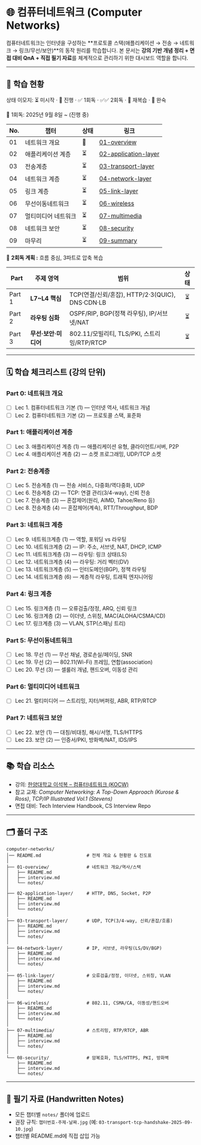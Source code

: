 # 🌐 컴퓨터네트워크 (Computer Networks)

컴퓨터네트워크는 인터넷을 구성하는 \*\*프로토콜 스택(애플리케이션 → 전송 → 네트워크 → 링크/무선/보안)\*\*의 동작 원리를 학습합니다.
본 문서는 **강의 기반 개념 정리 + 면접 대비 QnA + 직접 필기 자료**를 체계적으로 관리하기 위한 대시보드 역할을 합니다.

---

## 📌 학습 현황

상태 이모지: ⏳ 미시작 · 🔄 진행 · ✅ 1회독 · ✅✅ 2회독 · 🔁 재복습 · 🚀 완숙

📅 1회독: 2025년 9월 8일 \~ (진행 중)

| No. | 챕터         | 상태 | 링크                                                       |
| --- | ---------- | -- | -------------------------------------------------------- |
| 01  | 네트워크 개요    | 🔄 | [01-overview](./01-overview/README.md)                   |
| 02  | 애플리케이션 계층  | ⏳  | [02-application-layer](./02-application-layer/README.md) |
| 03  | 전송계층       | ⏳  | [03-transport-layer](./03-transport-layer/README.md)     |
| 04  | 네트워크 계층    | ⏳  | [04-network-layer](./04-network-layer/README.md)         |
| 05  | 링크 계층      | ⏳  | [05-link-layer](./05-link-layer/README.md)               |
| 06  | 무선이동네트워크   | ⏳  | [06-wireless](./06-wireless/README.md)                   |
| 07  | 멀티미디어 네트워크 | ⏳  | [07-multimedia](./07-multimedia/README.md)               |
| 08  | 네트워크 보안    | ⏳  | [08-security](./08-security/README.md)                   |
| 09  | 마무리        | ⏳  | [09-summary](./09-summary/README.md)                     |

📅 **2회독 계획 :** 흐름 중심, 3파트로 압축 복습

| Part   | 주제 영역         | 범위                                        |  상태 |
| ------ | ------------- | ----------------------------------------- | :-: |
| Part 1 | **L7\~L4 핵심** | TCP(연결/신뢰/혼잡), HTTP/2·3(QUIC), DNS·CDN·LB |  ⏳  |
| Part 2 | **라우팅 심화**    | OSPF/RIP, BGP(정책 라우팅), IP/서브넷/NAT         |  ⏳  |
| Part 3 | **무선·보안·미디어** | 802.11/모빌리티, TLS/PKI, 스트리밍/RTP/RTCP       |  ⏳  |

---

## 🗓️ 학습 체크리스트 (강의 단위)

### Part 0: 네트워크 개요

* [ ] Lec 1. 컴퓨터네트워크 기본 (1) — 인터넷 역사, 네트워크 개념
* [ ] Lec 2. 컴퓨터네트워크 기본 (2) — 프로토콜 스택, 표준화

### Part 1: 애플리케이션 계층

* [ ] Lec 3. 애플리케이션 계층 (1) — 애플리케이션 유형, 클라이언트/서버, P2P
* [ ] Lec 4. 애플리케이션 계층 (2) — 소켓 프로그래밍, UDP/TCP 소켓

### Part 2: 전송계층

* [ ] Lec 5. 전송계층 (1) — 전송 서비스, 다중화/역다중화, UDP
* [ ] Lec 6. 전송계층 (2) — TCP: 연결 관리(3/4-way), 신뢰 전송
* [ ] Lec 7. 전송계층 (3) — 혼잡제어(원리, AIMD, Tahoe/Reno 등)
* [ ] Lec 8. 전송계층 (4) — 혼잡제어(계속), RTT/Throughput, BDP

### Part 3: 네트워크 계층

* [ ] Lec 9. 네트워크계층 (1) — 역할, 포워딩 vs 라우팅
* [ ] Lec 10. 네트워크계층 (2) — IP: 주소, 서브넷, NAT, DHCP, ICMP
* [ ] Lec 11. 네트워크계층 (3) — 라우팅: 링크 상태(LS)
* [ ] Lec 12. 네트워크계층 (4) — 라우팅: 거리 벡터(DV)
* [ ] Lec 13. 네트워크계층 (5) — 인터도메인(BGP), 정책 라우팅
* [ ] Lec 14. 네트워크계층 (6) — 계층적 라우팅, 트래픽 엔지니어링

### Part 4: 링크 계층

* [ ] Lec 15. 링크계층 (1) — 오류검출/정정, ARQ, 신뢰 링크
* [ ] Lec 16. 링크계층 (2) — 이더넷, 스위칭, MAC(ALOHA/CSMA/CD)
* [ ] Lec 17. 링크계층 (3) — VLAN, STP(스패닝 트리)

### Part 5: 무선이동네트워크

* [ ] Lec 18. 무선 (1) — 무선 채널, 경로손실/페이딩, SNR
* [ ] Lec 19. 무선 (2) — 802.11(Wi-Fi) 프레임, 연합(association)
* [ ] Lec 20. 무선 (3) — 셀룰러 개념, 핸드오버, 이동성 관리

### Part 6: 멀티미디어 네트워크

* [ ] Lec 21. 멀티미디어 — 스트리밍, 지터/버퍼링, ABR, RTP/RTCP

### Part 7: 네트워크 보안

* [ ] Lec 22. 보안 (1) — 대칭/비대칭, 해시/서명, TLS/HTTPS
* [ ] Lec 23. 보안 (2) — 인증서/PKI, 방화벽/NAT, IDS/IPS

---

## 📚 학습 리소스

* 강의: [한양대학교 이석복 – 컴퓨터네트워크 (KOCW)](https://www.kocw.net/home/cview.do?cid=6166c077e545b736)
* 참고 교재: *Computer Networking: A Top-Down Approach (Kurose & Ross)*, *TCP/IP Illustrated Vol.1 (Stevens)*
* 면접 대비: Tech Interview Handbook, CS Interview Repo

---

## 🗂️ 폴더 구조

```
computer-networks/
│── README.md                 # 전체 개요 & 현황판 & 진도표
│
├── 01-overview/              # 네트워크 개요/역사/스택
│   ├── README.md
│   ├── interview.md
│   └── notes/
│
├── 02-application-layer/     # HTTP, DNS, Socket, P2P
│   ├── README.md
│   ├── interview.md
│   └── notes/
│
├── 03-transport-layer/       # UDP, TCP(3/4-way, 신뢰/혼잡/흐름)
│   ├── README.md
│   ├── interview.md
│   └── notes/
│
├── 04-network-layer/         # IP, 서브넷, 라우팅(LS/DV/BGP)
│   ├── README.md
│   ├── interview.md
│   └── notes/
│
├── 05-link-layer/            # 오류검출/정정, 이더넷, 스위칭, VLAN
│   ├── README.md
│   ├── interview.md
│   └── notes/
│
├── 06-wireless/              # 802.11, CSMA/CA, 이동성/핸드오버
│   ├── README.md
│   ├── interview.md
│   └── notes/
│
├── 07-multimedia/            # 스트리밍, RTP/RTCP, ABR
│   ├── README.md
│   ├── interview.md
│   └── notes/
│
└── 08-security/              # 암복호화, TLS/HTTPS, PKI, 방화벽
    ├── README.md
    ├── interview.md
    └── notes/
```

---

## 📝 필기 자료 (Handwritten Notes)

* 모든 챕터별 `notes/` 폴더에 업로드
* 권장 규칙: `챕터번호-주제-날짜.jpg` (예: `03-transport-tcp-handshake-2025-09-10.jpg`)
* 챕터별 README.md에 직접 삽입 가능
